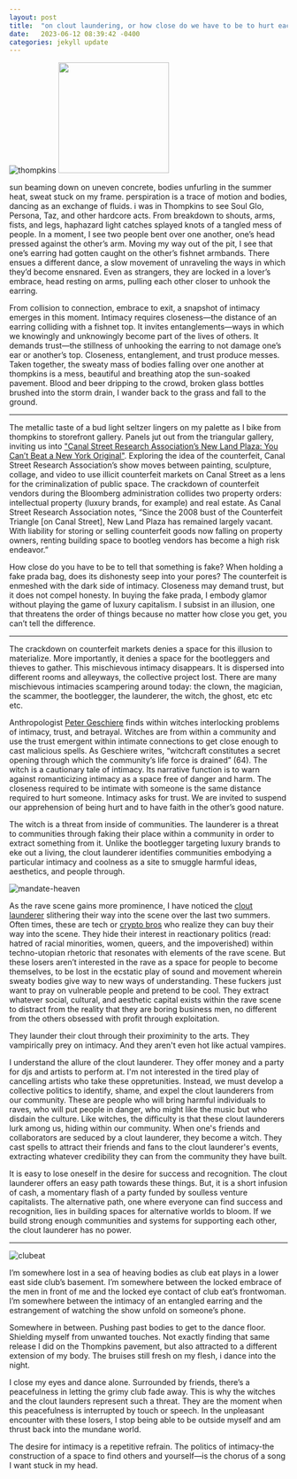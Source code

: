 ```yaml
---
layout: post
title:  "on clout laundering, or how close do we have to be to hurt each other"
date:   2023-06-12 08:39:42 -0400
categories: jekyll update
---
```


![thompkins](../assets/img/thompkins.jpg)
<img src="../assets/img/thompkins.jpg" width="auto !important;" height="200px !important;">

sun beaming down on uneven concrete, bodies unfurling in the summer heat, sweat stuck on my frame. perspiration is a trace of motion and bodies, dancing as an exchange of fluids. i was in Thompkins to see Soul Glo, Persona, Taz, and other hardcore acts. From breakdown to shouts, arms, fists, and legs, haphazard light catches splayed knots of a tangled mess of people. In a moment, I see two people bent over one another, one’s head pressed against the other’s arm. Moving my way out of the pit, I see that one’s earring had gotten caught on the other’s fishnet armbands. There ensues a different dance, a slow movement of unraveling the ways in which they’d become ensnared. Even as strangers, they are locked in a lover’s embrace, head resting on arms, pulling each other closer to unhook the earring.

From collision to connection, embrace to exit, a snapshot of intimacy emerges in this moment. Intimacy requires closeness—the distance of an earring colliding with a fishnet top. It invites entanglements—ways in which we knowingly and unknowingly become part of the lives of others. It demands trust—the stillness of unhooking the earring to not damage one’s ear or another’s top. Closeness, entanglement, and trust produce messes. Taken together, the sweaty mass of bodies falling over one another at thompkins is a mess, beautiful and breathing atop the sun-soaked pavement. Blood and beer dripping to the crowd, broken glass bottles brushed into the storm drain, I wander back to the grass and fall to the ground. 

-	- -

The metallic taste of a bud light seltzer lingers on my palette as I bike from thompkins to storefront gallery. Panels jut out from the triangular gallery, inviting us into ["Canal Street Research Association’s New Land Plaza: You Can’t Beat a New York Original"](https://storefrontnews.org/programming/new-land-plaza-you-cant-beat-a-new-york-original/ "Canal Street Research Association’s New Land Plaza: You Can’t Beat a New York Original"). Exploring the idea of the counterfeit, Canal Street Research Association’s show moves between painting, sculpture, collage, and video to use illicit counterfeit markets on Canal Street as a lens for the criminalization of public space. The crackdown of counterfeit vendors during the Bloomberg administration collides two property orders: intellectual property (luxury brands, for example) and real estate. As Canal Street Research Association notes, “Since the 2008 bust of the Counterfeit Triangle [on Canal Street], New Land Plaza has remained largely vacant. With liability for storing or selling counterfeit goods now falling on property owners, renting building space to bootleg vendors has become a high risk endeavor.” 

How close do you have to be to tell that something is fake? When holding a fake prada bag, does its dishonesty seep into your pores? The counterfeit is enmeshed with the dark side of intimacy. Closeness may demand trust, but it does not compel honesty. In buying the fake prada, I embody glamor without playing the game of luxury capitalism. I subsist in an illusion, one that threatens the order of things because no matter how close you get, you can’t tell the difference. 

-	- -

The crackdown on counterfeit markets denies a space for this illusion to materialize. More importantly, it denies a space for the bootleggers and thieves to gather. This mischievous intimacy disappears. It is dispersed into different rooms and alleyways, the collective project lost. There are many mischievous intimacies scampering around today: the clown, the magician, the scammer, the bootlegger, the launderer, the witch, the ghost, etc etc etc. 

Anthropologist [Peter Geschiere](https://press.uchicago.edu/ucp/books/book/chicago/W/bo15712880.html "Peter Geschiere") finds within witches interlocking problems of intimacy, trust, and betrayal. Witches are from within a community and use the trust emergent within intimate connections to get close enough to cast malicious spells. As Geschiere writes, “witchcraft constitutes a secret opening through which the community’s life force is drained” (64). The witch is a cautionary tale of intimacy. Its narrative function is to warn against romanticizing intimacy as a space free of danger and harm. The closeness required to be intimate with someone is the same distance required to hurt someone. Intimacy asks for trust. We are invited to suspend our apprehension of being hurt and to have faith in the other’s good nature. 

The witch is a threat from inside of communities. The launderer is a threat to communities through faking their place within a community in order to extract something from it. Unlike the bootlegger targeting luxury brands to eke out a living, the clout launderer identifies communities embodying a particular intimacy and coolness as a site to smuggle harmful ideas, aesthetics, and people through. 

![mandate-heaven](../assets/img/mandate-heaven.jpg)

As the rave scene gains more prominence, I have noticed the [clout launderer](https://www.reddit.com/gallery/1465e9e "clout launderer") slithering their way into the scene over the last two summers. Often times, these are tech or [crypto bros](https://www.coindesk.com/web3/2022/05/05/everything-you-always-wanted-to-know-about-miladys-but-were-afraid-to-ask/ "crypto bros") who realize they can buy their way into the scene. They hide their interest in reactionary politics (read: hatred of racial minorities, women, queers, and the impoverished) within techno-utopian rhetoric that resonates with elements of the rave scene. But these losers aren’t interested in the rave as a space for people to become themselves, to be lost in the ecstatic play of sound and movement wherein sweaty bodies give way to new ways of understanding. These fuckers just want to pray on vulnerable people and pretend to be cool. They extract whatever social, cultural, and aesthetic capital exists within the rave scene to distract from the reality that they are boring business men, no different from the others obsessed with profit through exploitation. 

They launder their clout through their proximinity to the arts. They vampirically prey on intimacy. And they aren't even hot like actual vampires. 

I understand the allure of the clout launderer. They offer money and a party for djs and artists to perform at. I'm not interested in the tired play of cancelling artists who take these oppretunities. Instead, we must develop a collective politics to identify, shame, and expel the clout launderers from our community. These are people who will bring harmful individuals to raves, who will put people in danger, who might like the music but who disdain the culture. Like witches, the difficulty is that these clout launderers lurk among us, hiding within our community. When one's friends and collaborators are seduced by a clout launderer, they become a witch. They cast spells to attract their friends and fans to the clout launderer's events, extracting whatever credibility they can from the community they have built.

It is easy to lose oneself in the desire for success and recognition. The clout launderer offers an easy path towards these things. But, it is a short infusion of cash, a momentary flash of a party funded by soulless venture capitalists. The alternative path, one where everyone can find success and recognition, lies in building spaces for alternative worlds to bloom. If we build strong enough communities and systems for supporting each other, the clout launderer has no power.

- - -

![clubeat](../assets/img/clubeat.jpg)

I’m somewhere lost in a sea of heaving bodies as club eat plays in a lower east side club’s basement. I’m somewhere between the locked embrace of the men in front of me and the locked eye contact of club eat’s frontwoman. I’m somewhere between the intimacy of an entangled earring and the estrangement of watching the show unfold on someone’s phone. 

Somewhere in between. Pushing past bodies to get to the dance floor. Shielding myself from unwanted touches. Not exactly finding that same release I did on the Thompkins pavement, but also attracted to a different extension of my body. The bruises still fresh on my flesh, i dance into the night.

I close my eyes and dance alone. Surrounded by friends, there’s a peacefulness in letting the grimy club fade away. This is why the witches and the clout launders represent such a threat. They are the moment when this peacefulness is interrupted by touch or speech. In the unpleasant encounter with these losers, I stop being able to be outside myself and am thrust back into the mundane world. 

The desire for intimacy is a repetitive refrain. The politics of intimacy-the construction of a space to find others and yourself—is the chorus of a song I want stuck in my head. 

